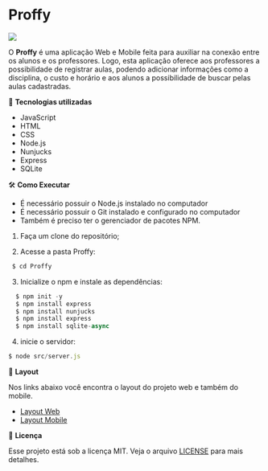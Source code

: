 # Proffy

![](https://raw.githubusercontent.com/rocketseat-education/nlw-02-omnistack/master/.github/proffy.png)


O **Proffy** é uma aplicação Web e Mobile feita para auxiliar na conexão entre os alunos e os professores. Logo, esta aplicação oferece aos professores a possibilidade de registrar aulas, podendo adicionar informações como a disciplina, o custo e horário e aos alunos a possibilidade de buscar pelas aulas cadastradas.

🚀 **Tecnologias utilizadas**
* JavaScript
* HTML
* CSS
* Node.js
* Nunjucks
* Express
* SQLite

🛠️ **Como Executar**
* É necessário possuir o Node.js instalado no computador
* É necessário possuir o Git instalado e configurado no computador
* Também é preciso ter o gerenciador de pacotes NPM.

1. Faça um clone do repositório;

2. Acesse a pasta Proffy:
```javascript
 $ cd Proffy
```
3. Inicialize o npm e instale as dependências:
```javascript
  $ npm init -y
  $ npm install express
  $ npm install nunjucks
  $ npm install express
  $ npm install sqlite-async
```
4. inicie o servidor:
```javascript
$ node src/server.js
```

🔖 **Layout**

Nos links abaixo você encontra o layout do projeto web e também do mobile.

* [Layout Web](https://www.figma.com/file/GHGS126t7WYjnPZdRKChJF/Proffy-Web)
* [Layout Mobile](https://www.figma.com/file/e33KvgUpFdunXxJjHnK7CG/Proffy-Mobile?node-id=0%3A1)

📝 **Licença**

Esse projeto está sob a licença MIT. Veja o arquivo [LICENSE](https://github.com/joaobispo2077/proffy/blob/master/LICENSE.md) para mais detalhes.

